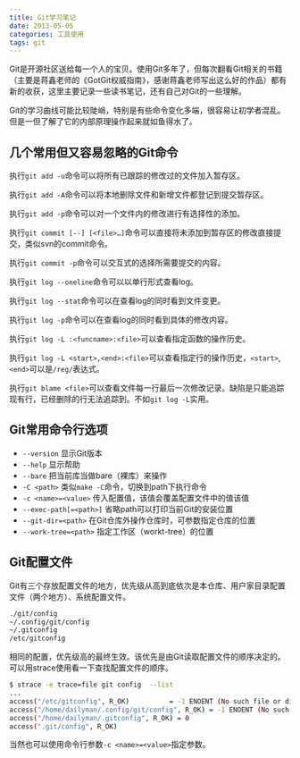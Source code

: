 ```yaml
---
title: Git学习笔记
date: 2013-05-05
categories: 工具使用
tags: git
---
```

Git是开源社区送给每一个人的宝贝。使用Git多年了，但每次翻看Git相关的书籍（主要是蒋鑫老师的《GotGit权威指南》，感谢蒋鑫老师写出这么好的作品）都有新的收获，这里主要记录一些读书笔记，还有自己对Git的一些理解。
<!--more-->


Git的学习曲线可能比较陡峭，特别是有些命令变化多端，很容易让初学者混乱。但是一但了解了它的内部原理操作起来就如鱼得水了。

## 几个常用但又容易忽略的Git命令
执行`git add -u`命令可以将所有已跟踪的修改过的文件加入暂存区。

执行`git add -A`命令可以将本地删除文件和新增文件都登记到提交暂存区。

执行`git add -p`命令可以对一个文件内的修改进行有选择性的添加。

执行`git commit [--] [<file>…​]`命令可以直接将未添加到暂存区的修改直接提交，类似svn的commit命令。

执行`git commit -p`命令可以交互式的选择所需要提交的内容。

执行`git log --oneline`命令可以以单行形式查看log。

执行`git log --stat`命令可以在查看log的同时看到文件变更。

执行`git log -p`命令可以在查看log的同时看到具体的修改内容。

执行`git log -L :<funcname>:<file>`可以查看指定函数的操作历史。

执行`git log -L <start>,<end>:<file>`可以查看指定行的操作历史，`<start>`, `<end>`可以是`/reg/`表达式。

执行`git blame <file>`可以查看文件每一行最后一次修改记录。缺陷是只能追踪现有行，已经删除的行无法追踪到。不如`git log -L`实用。

## Git常用命令行选项

- `--version` 显示Git版本
- `--help` 显示帮助
- `--bare` 把当前库当做bare（裸库）来操作
- `-C <path>` 类似`make -C`命令，切换到path下执行命令
- `-c <name>=<value>` 传入配置值，该值会覆盖配置文件中的值该值
- `--exec-path[=<path>]` 省略path可以打印当前Git的安装位置
- `--git-dir=<path>` 在Git仓库外操作仓库时，可参数指定仓库的位置
- `--work-tree=<path>` 指定工作区（workt-tree）的位置

## Git配置文件
Git有三个存放配置文件的地方，优先级从高到底依次是本仓库、用户家目录配置文件（两个地方）、系统配置文件。
```bash
./git/config
~/.config/git/config
~/.gitconfig
/etc/gitconfig
```
相同的配置，优先级高的最终生效。该优先是由Git读取配置文件的顺序决定的。可以用strace使用看一下查找配置文件的顺序。
```bash
$ strace -e trace=file git config  --list
...
access("/etc/gitconfig", R_OK)          = -1 ENOENT (No such file or directory)
access("/home/dailyman/.config/git/config", R_OK) = -1 ENOENT (No such file or directory)
access("/home/dailyman/.gitconfig", R_OK) = 0
access(".git/config", R_OK) 
```

当然也可以使用命令行参数`-c <name>=<value>`指定参数。

